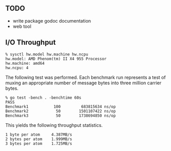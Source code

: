 TODO
----
- write package godoc documentation
- web tool

I/O Throughput
--------------
    % sysctl hw.model hw.machine hw.ncpu
    hw.model: AMD Phenom(tm) II X4 955 Processor
    hw.machine: amd64
    hw.ncpu: 4

The following test was performed.  Each benchmark run represents a test
of muxing an appropriate number of message bytes into three million
carrier bytes.

    % go test -bench . -benchtime 60s
    PASS
    Benchmark1           100         683815634 ns/op
    Benchmark2            50        1501107422 ns/op
    Benchmark3            50        1738694850 ns/op

This yields the following throughput statistics.

    1 byte per atom     4.387MB/s
    2 bytes per atom    1.999MB/s
    3 bytes per atom    1.725MB/s
